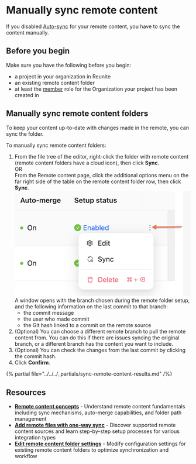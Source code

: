 # Manually sync remote content

If you disabled [Auto-sync](./remote-content.md#auto-sync-and-auto-merge) for your remote content, you have to sync the content manually.

## Before you begin

Make sure you have the following before you begin:

- a project in your organization in Reunite
- an existing remote content folder
- at least the [member](../../../access/roles.md#organization-roles) role for the Organization your project has been created in

## Manually sync remote content folders

To keep your content up-to-date with changes made in the remote, you can sync the folder.

To manually sync remote content folders:

1. From the file tree of the editor, right-click the folder with remote content (remote content folders have a cloud icon), then click **Sync**. \
   OR \
   From the Remote content page, click the additional options menu on the far right side of the table on the remote content folder row, then click **Sync**. \
  ![Open options menu on Reunite's Remote content page](../../images/reunite-remote-content-options.png) \
    A window opens with the branch chosen during the remote folder setup, and the following information on the last commit to that branch:
      - the commit message
      - the user who made commit
      - the Git hash linked to a commit on the remote source
2. (Optional) You can choose a different remote branch to pull the remote content from.
    You can do this if there are issues syncing the original branch, or a different branch has the content you want to include.
3. (Optional) You can check the changes from the last commit by clicking the commit hash.
4. Click **Confirm**.

{% partial file="../../../_partials/sync-remote-content-results.md" /%}

## Resources

- **[Remote content concepts](./remote-content.md)** - Understand remote content fundamentals including sync mechanisms, auto-merge capabilities, and folder path management
- **[Add remote files with one-way sync](./index.md)** - Discover supported remote content sources and learn step-by-step setup processes for various integration types
- **[Edit remote content folder settings](./edit-remote-content-folder.md)** - Modify configuration settings for existing remote content folders to optimize synchronization and workflow
